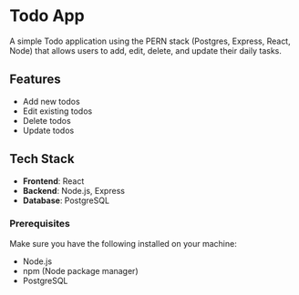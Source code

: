 # Todo App

A simple Todo application using the PERN stack (Postgres, Express, React, Node) that allows users to add, edit, delete, and update their daily tasks.

## Features

- Add new todos
- Edit existing todos
- Delete todos
- Update todos

## Tech Stack

- **Frontend**: React
- **Backend**: Node.js, Express
- **Database**: PostgreSQL

### Prerequisites

Make sure you have the following installed on your machine:

- Node.js
- npm (Node package manager)
- PostgreSQL
